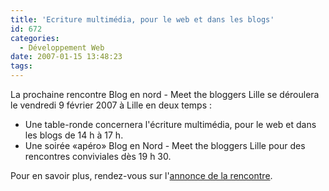 ```yaml
---
title: 'Ecriture multimédia, pour le web et dans les blogs'
id: 672
categories:
  - Développement Web
date: 2007-01-15 13:48:23
tags:
---
```


La prochaine rencontre Blog en nord - Meet the bloggers Lille se déroulera le vendredi 9 février 2007 à Lille en deux temps&nbsp;:

*   Une table-ronde concernera l'écriture multimédia, pour le web et dans les blogs de 14 h à 17 h.
*   Une soirée «apéro» Blog en Nord - Meet the bloggers Lille pour des rencontres conviviales dès 19 h 30. 

Pour en savoir plus, rendez-vous sur l'[annonce de la rencontre](http://www.blog-en-nord.ed-productions.com/index.php?2007/01/14/83-table-ronde-sur-l-ecriture-multimedia-et-dans-les-blogs).